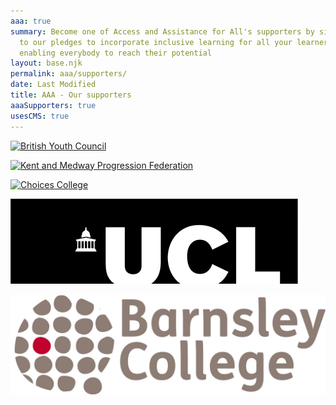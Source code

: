 ```yaml
---
aaa: true
summary: Become one of Access and Assistance for All's supporters by signing up
  to our pledges to incorporate inclusive learning for all your learners,
  enabling everybody to reach their potential
layout: base.njk
permalink: aaa/supporters/
date: Last Modified
title: AAA - Our supporters
aaaSupporters: true
usesCMS: true
---
```

<a href="https://www.byc.org.uk/" class="supporters__link"><img src="/guideImg/aaaAssets/byc.png" alt="British Youth Council"></a>

<a href="https://kmpf.org/" class="supporters__link"><img src="/guideImg/aaaAssets/kmpf.png" alt="Kent and Medway Progression Federation"></a>

<a href="https://www.hee.nhs.uk/our-work/choices-college-supported-internships" class="supporters__link"><img src="/guideImg/aaaAssets/choices_logo.png" alt="Choices College"></a>

<a href="https://www.ucl.ac.uk/" class="supporters__link"><img src="src/guideImg/aaaAssets/UCL_logo.png" alt="University of Central London"></a>

<a href="https://www.barnsley.ac.uk/" class="supporters__link"><img src="src/guideImg/aaaAssets/bc-logo-lb-no-strap.jpg" alt="Barnsley College"></a>
